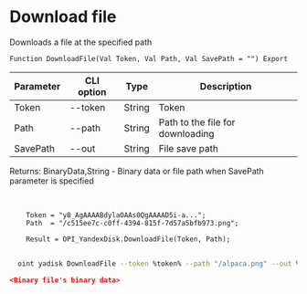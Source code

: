 ﻿---
sidebar_position: 7
---

# Download file
 Downloads a file at the specified path



`Function DownloadFile(Val Token, Val Path, Val SavePath = "") Export`

  | Parameter | CLI option | Type | Description |
  |-|-|-|-|
  | Token | --token | String | Token |
  | Path | --path | String | Path to the file for downloading |
  | SavePath | --out | String | File save path |

  
  Returns:  BinaryData,String - Binary data or file path when SavePath parameter is specified

<br/>




```bsl title="Code example"
    Token = "y0_AgAAAABdylaOAAs0QgAAAAD5i-a...";
    Path  = "/c515ee7c-c0ff-4394-815f-7d57a5bfb973.png";

    Result = OPI_YandexDisk.DownloadFile(Token, Path);
```



```sh title="CLI command example"
    
  oint yadisk DownloadFile --token %token% --path "/alpaca.png" --out %out%

```

```json title="Result"
<Binary file's binary data>
```
